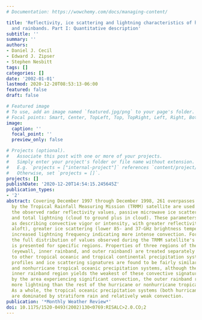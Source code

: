 ```yaml
---
# Documentation: https://wowchemy.com/docs/managing-content/

title: 'Reflectivity, ice scattering and lightning characteristics of hurricane eyewalls
  and rainbands. Part I: Quantitative description'
subtitle: ''
summary: ''
authors:
- Daniel J. Cecil
- Edward J. Zipser
- Stephen Nesbitt
tags: []
categories: []
date: '2002-01-01'
lastmod: 2020-12-20T08:53:13-06:00
featured: false
draft: false

# Featured image
# To use, add an image named `featured.jpg/png` to your page's folder.
# Focal points: Smart, Center, TopLeft, Top, TopRight, Left, Right, BottomLeft, Bottom, BottomRight.
image:
  caption: ''
  focal_point: ''
  preview_only: false

# Projects (optional).
#   Associate this post with one or more of your projects.
#   Simply enter your project's folder or file name without extension.
#   E.g. `projects = ["internal-project"]` references `content/project/deep-learning/index.md`.
#   Otherwise, set `projects = []`.
projects: []
publishDate: '2020-12-20T14:54:15.245645Z'
publication_types:
- '2'
abstract: Covering December 1997 through December 1998, 261 overpasses of 45 hurricanes
  by the Tropical Rainfall Measuring Mission (TRMM) satellite are used to document
  the observed radar reflectivity values, passive microwave ice scattering magnitudes,
  and total lightning (cloud to ground plus in cloud). These parameters are interpreted
  as describing convective vigor or intensity, with greater reflectivities (particularly
  aloft), greater ice scattering (lower 85- and 37-GHz brightness temperatures), and
  increased lightning frequency indicating more intense convection. For each parameter,
  the full distribution of values observed during the TRMM satellite's first year
  is presented for specific regions. Properties of three regions of the hurricane
  (eyewall, inner rainband, and outer rainband) are treated separately and compared
  to other tropical oceanic and tropical continental precipitation systems. Reflectivity
  profiles and ice scattering signatures are found to be fairly similar for both hurricane
  and nonhurricane tropical oceanic precipitation systems, although the hurricane
  inner rainband region yields the weakest of these convective signatures. When normalized
  by the area experiencing significant convection, the outer rainband region produces
  more lightning than the rest of the hurricane or nonhurricane tropical oceanic systems.
  As a whole, the tropical oceanic precipitation systems (both hurricane and nonhurricane)
  are dominated by stratiform rain and relatively weak convection.
publication: '*Monthly Weather Review*'
doi: 10.1175/1520-0493(2002)130<0769:RISALC>2.0.CO;2
---
```

